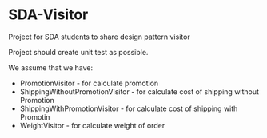 # SDA-Visitor
Project for SDA students to share design pattern visitor

Project should create unit test as possible.

We assume that we have:
 - PromotionVisitor - for calculate promotion 
 - ShippingWithoutPromotionVisitor - for calculate cost of shipping without Promotion
 - ShippingWithPromotionVisitor - for calculate cost of shipping with Promotin
 - WeightVisitor - for calculate weight of order

    